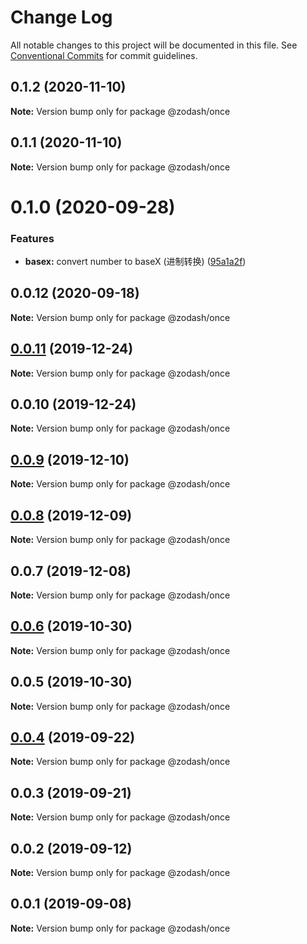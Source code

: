 # Change Log

All notable changes to this project will be documented in this file.
See [Conventional Commits](https://conventionalcommits.org) for commit guidelines.

## 0.1.2 (2020-11-10)

**Note:** Version bump only for package @zodash/once





## 0.1.1 (2020-11-10)

**Note:** Version bump only for package @zodash/once





# 0.1.0 (2020-09-28)


### Features

* **basex:** convert number to baseX (进制转换) ([95a1a2f](https://github.com/zcorky/zodash/commit/95a1a2f361d73de5caa3b8e297c1643e97e40983))





## 0.0.12 (2020-09-18)

**Note:** Version bump only for package @zodash/once





## [0.0.11](https://github.com/zcorky/zodash/compare/@zodash/once@0.0.10...@zodash/once@0.0.11) (2019-12-24)

**Note:** Version bump only for package @zodash/once





## 0.0.10 (2019-12-24)

**Note:** Version bump only for package @zodash/once





## [0.0.9](https://github.com/zcorky/zodash/compare/@zodash/once@0.0.8...@zodash/once@0.0.9) (2019-12-10)

**Note:** Version bump only for package @zodash/once





## [0.0.8](https://github.com/zcorky/zodash/compare/@zodash/once@0.0.7...@zodash/once@0.0.8) (2019-12-09)

**Note:** Version bump only for package @zodash/once





## 0.0.7 (2019-12-08)

**Note:** Version bump only for package @zodash/once





## [0.0.6](https://github.com/zcorky/zodash/compare/@zodash/once@0.0.5...@zodash/once@0.0.6) (2019-10-30)

**Note:** Version bump only for package @zodash/once





## 0.0.5 (2019-10-30)

**Note:** Version bump only for package @zodash/once





## [0.0.4](https://github.com/zcorky/zodash/compare/@zodash/once@0.0.3...@zodash/once@0.0.4) (2019-09-22)

**Note:** Version bump only for package @zodash/once





## 0.0.3 (2019-09-21)

**Note:** Version bump only for package @zodash/once





## 0.0.2 (2019-09-12)

**Note:** Version bump only for package @zodash/once





## 0.0.1 (2019-09-08)

**Note:** Version bump only for package @zodash/once

